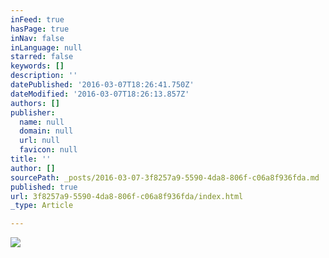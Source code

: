 ```yaml
---
inFeed: true
hasPage: true
inNav: false
inLanguage: null
starred: false
keywords: []
description: ''
datePublished: '2016-03-07T18:26:41.750Z'
dateModified: '2016-03-07T18:26:13.857Z'
authors: []
publisher:
  name: null
  domain: null
  url: null
  favicon: null
title: ''
author: []
sourcePath: _posts/2016-03-07-3f8257a9-5590-4da8-806f-c06a8f936fda.md
published: true
url: 3f8257a9-5590-4da8-806f-c06a8f936fda/index.html
_type: Article

---
```

![](https://the-grid-user-content.s3-us-west-2.amazonaws.com/63016434-41e1-4288-ae52-fdf3de7c6b19.jpg)